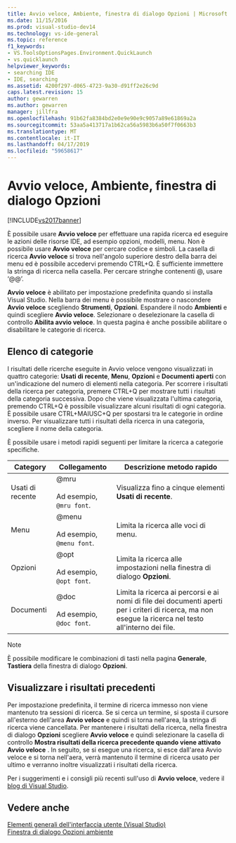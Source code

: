 ```yaml
---
title: Avvio veloce, Ambiente, finestra di dialogo Opzioni | Microsoft Docs
ms.date: 11/15/2016
ms.prod: visual-studio-dev14
ms.technology: vs-ide-general
ms.topic: reference
f1_keywords:
- VS.ToolsOptionsPages.Environment.QuickLaunch
- vs.quicklaunch
helpviewer_keywords:
- searching IDE
- IDE, searching
ms.assetid: 4200f297-d065-4723-9a30-d91ff2e26c9d
caps.latest.revision: 15
author: gewarren
ms.author: gewarren
manager: jillfra
ms.openlocfilehash: 91b62fa8384bd2e0e9e90e9c9057a89e61869a2a
ms.sourcegitcommit: 53aa5a413717a1b62ca56a5983b6a50f7f0663b3
ms.translationtype: MT
ms.contentlocale: it-IT
ms.lasthandoff: 04/17/2019
ms.locfileid: "59658617"
---
```

# <a name="quick-launch-environment-options-dialog-box"></a>Avvio veloce, Ambiente, finestra di dialogo Opzioni
[!INCLUDE[vs2017banner](../../includes/vs2017banner.md)]

È possibile usare **Avvio veloce** per effettuare una rapida ricerca ed eseguire le azioni delle risorse IDE, ad esempio opzioni, modelli, menu. Non è possibile usare **Avvio veloce** per cercare codice e simboli. La casella di ricerca **Avvio veloce** si trova nell'angolo superiore destro della barra dei menu ed è possibile accedervi premendo CTRL+Q. È sufficiente immettere la stringa di ricerca nella casella. Per cercare stringhe contenenti @, usare ‘@@’.   
  
 **Avvio veloce** è abilitato per impostazione predefinita quando si installa Visual Studio. Nella barra dei menu è possibile mostrare o nascondere **Avvio veloce** scegliendo **Strumenti**, **Opzioni**. Espandere il nodo **Ambienti** e quindi scegliere **Avvio veloce**. Selezionare o deselezionare la casella di controllo **Abilita avvio veloce**. In questa pagina è anche possibile abilitare o disabilitare le categorie di ricerca.  
  
## <a name="category-list"></a>Elenco di categorie  
 I risultati delle ricerche eseguite in Avvio veloce vengono visualizzati in quattro categorie: **Usati di recente**, **Menu**, **Opzioni** e **Documenti aperti** con un'indicazione del numero di elementi nella categoria. Per scorrere i risultati della ricerca per categoria, premere CTRL+Q per mostrare tutti i risultati della categoria successiva. Dopo che viene visualizzata l'ultima categoria, premendo CTRL+Q è possibile visualizzare alcuni risultati di ogni categoria. È possibile usare CTRL+MAIUSC+Q per spostarsi tra le categorie in ordine inverso. Per visualizzare tutti i risultati della ricerca in una categoria, scegliere il nome della categoria.  
  
 È possibile usare i metodi rapidi seguenti per limitare la ricerca a categorie specifiche.  
  
|Category|Collegamento|Descrizione metodo rapido|  
|--------------|--------------|--------------------------|  
|Usati di recente|@mru<br /><br /> Ad esempio, `@mru font`.|Visualizza fino a cinque elementi **Usati di recente**.|  
|Menu|@menu<br /><br /> Ad esempio, `@menu font`.|Limita la ricerca alle voci di menu.|  
|Opzioni|@opt<br /><br /> Ad esempio, `@opt font`.|Limita la ricerca alle impostazioni nella finestra di dialogo **Opzioni**.|  
|Documenti|@doc<br /><br /> Ad esempio, `@doc font`.|Limita la ricerca ai percorsi e ai nomi di file dei documenti aperti per i criteri di ricerca, ma non esegue la ricerca nel testo all'interno dei file.|  
  
> [!NOTE]
>  È possibile modificare le combinazioni di tasti nella pagina **Generale**, **Tastiera** della finestra di dialogo **Opzioni**.  
  
## <a name="show-previous-results"></a>Visualizzare i risultati precedenti  
 Per impostazione predefinita, il termine di ricerca immesso non viene mantenuto tra sessioni di ricerca. Se si cerca un termine, si sposta il cursore all'esterno dell'area **Avvio veloce** e quindi si torna nell'area, la stringa di ricerca viene cancellata. Per mantenere i risultati della ricerca, nella finestra di dialogo **Opzioni** scegliere **Avvio veloce** e quindi selezionare la casella di controllo **Mostra risultati della ricerca precedente quando viene attivato Avvio veloce** . In seguito, se si esegue una ricerca, si esce dall'area Avvio veloce e si torna nell'aera, verrà mantenuto il termine di ricerca usato per ultimo e verranno inoltre visualizzati i risultati della ricerca.  
  
 Per i suggerimenti e i consigli più recenti sull'uso di **Avvio veloce**, vedere il [blog di Visual Studio](http://go.microsoft.com/fwlink/?LinkId=236054).  
  
## <a name="see-also"></a>Vedere anche  
 [Elementi generali dell'interfaccia utente (Visual Studio)](../../ide/reference/general-user-interface-elements-visual-studio.md)   
 [Finestra di dialogo Opzioni ambiente](../../ide/reference/environment-options-dialog-box.md)
